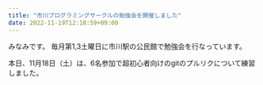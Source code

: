 ```yaml
---
title: "市川プログラミングサークルの勉強会を開催しました"
date: 2022-11-19T12:18:59+09:00
---
```


みなみです。
毎月第1,3土曜日に市川駅の公民館で勉強会を行なっています。

本日、11月18日（土）は、6名参加で超初心者向けのgitのプルリクについて練習しました。
